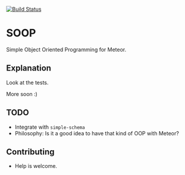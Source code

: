 [![Build Status](https://travis-ci.org/miguelalarcos/soop.svg)](https://travis-ci.org/miguelalarcos/soop)

SOOP
====

Simple Object Oriented Programming for Meteor.

Explanation
-----------

Look at the tests.

More soon :)

TODO
----
* Integrate with ```simple-schema```
* Philosophy:
  Is it a good idea to have that kind of OOP with Meteor?

Contributing
------------
* Help is welcome.